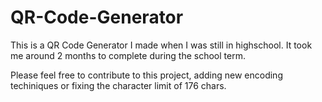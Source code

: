 QR-Code-Generator
=================

This is a QR Code Generator I made when I was still in highschool. It took me around 2 months to complete during the school term. 

Please feel free to contribute to this project, adding new encoding techiniques or fixing the character limit of 176 chars.
